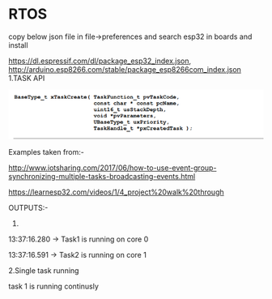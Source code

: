 # RTOS

copy below json file in file->preferences and search esp32 in boards and install

https://dl.espressif.com/dl/package_esp32_index.json, http://arduino.esp8266.com/stable/package_esp8266com_index.json
1.TASK API

![alt text](https://github.com/harishsdev/rtos-/blob/0d382b4ce93d9b20851b6c08015e376a029e6d27/Screenshot%202022-05-18%20at%2015-59-11%20161204_Mastering_the_FreeRTOS_Real_Time_Kernel-A_Hands-On_Tutorial_Guide.pdf.png)

Examples taken from:-

http://www.iotsharing.com/2017/06/how-to-use-event-group-synchronizing-multiple-tasks-broadcasting-events.html

https://learnesp32.com/videos/1/4_project%20walk%20through


OUTPUTS:-

1.

13:37:16.280 -> Task1 is running on core 0

13:37:16.591 -> Task2 is running on core 1

2.Single task running

task 1 is running continusly



